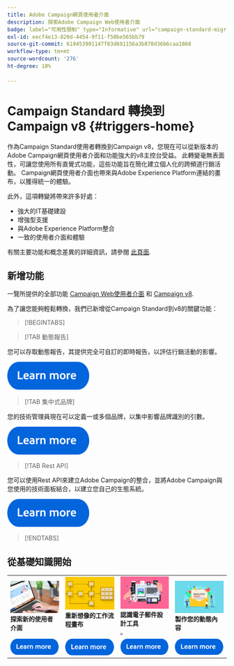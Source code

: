 ```yaml
---
title: Adobe Campaign網頁使用者介面
description: 探索Adobe Campaign Web使用者介面
badge: label="可用性限制" type="Informative" url="campaign-standard-migration-home.md" tooltip="僅限Campaign Standard已移轉的使用者"
exl-id: eecf4e13-820d-4454-9f11-f50be565bb79
source-git-commit: 619453901147f83d691156a3b870d36b6caa1868
workflow-type: tm+mt
source-wordcount: '276'
ht-degree: 10%

---
```


# Campaign Standard 轉換到 Campaign v8 {#triggers-home}

作為Campaign Standard使用者轉換到Campaign v8，您現在可以從新版本的Adobe Campaign網頁使用者介面和功能強大的v8主控台受益。 此轉變毫無表面性，可讓您使用所有直覺式功能，這些功能旨在簡化建立個人化的跨頻道行銷活動。 Campaign網頁使用者介面也帶來與Adobe Experience Platform連結的畫布，以獲得統一的體驗。

此外，這項轉變將帶來許多好處：

* 強大的IT基礎建設
* 增強型支援
* 與Adobe Experience Platform整合
* 一致的使用者介面和體驗

有關主要功能和概念差異的詳細資訊，請參閱 [此頁面](https://experienceleague.adobe.com/en/docs/campaign-web/v8/start/acs-migration).

## 新增功能

一覽所提供的全部功能 [Campaign Web使用者介面](https://experienceleague.adobe.com/zh-hant/docs/campaign-web/v8/campaign-web-home) 和 [Campaign v8](https://experienceleague.adobe.com/zh-hant/docs/campaign/campaign-v8/campaign-home).

為了讓您能夠輕鬆轉換，我們已新增從Campaign Standard到v8的關鍵功能：

>[!BEGINTABS]

>[!TAB 動態報告]

您可以存取動態報告，其提供完全可自訂的即時報告，以評估行銷活動的影響。

[![影像](assets/do-not-localize/learn-more-button.svg)](reporting/get-started-reporting.md)

>[!TAB 集中式品牌]

您的技術管理員現在可以定義一或多個品牌，以集中影響品牌識別的引數。

[![影像](assets/do-not-localize/learn-more-button.svg)](branding/branding-gs.md)

>[!TAB Rest API]

您可以使用Rest API來建立Adobe Campaign的整合，並將Adobe Campaign與您使用的技術面板結合，以建立您自己的生態系統。

[![影像](assets/do-not-localize/learn-more-button.svg)](api/get-started-apis.md)

>[!ENDTABS]

## 從基礎知識開始

<table style="table-layout:fixed">
  <tr style="border: 0;">
    <td>
    <a href="https://experienceleague.adobe.com/en/docs/campaign-web/v8/start/user-interface"><img src="assets/do-not-localize/menu-ui.jpeg"></a>
    <div><strong>探索新的使用者介面</strong><br/></div>
    </td>
    <td>
    <a href="https://experienceleague.adobe.com/en/docs/campaign-web/v8/wf/gs-workflows"><img src="assets/do-not-localize/menu-workflows.jpeg"></a>
    <div><strong>重新想像的工作流程畫布</strong><br/></div><br/>
    </td>
    <td>
    <a href="https://experienceleague.adobe.com/en/docs/campaign-web/v8/msg/email/content/start-design/get-started-email-designer"><img src="assets/do-not-localize/menu-email.png"></a>
    <div><strong>認識電子郵件設計工具</strong><br/>。
    </div></td>
    <td>
    <a href="https://experienceleague.adobe.com/en/docs/campaign-web/v8/msg/dynamic-content/gs-personalization"><img src="assets/do-not-localize/menu-dynamic.png"></a>
    <div><strong>製作您的動態內容</strong><br/> </div>
    </td>
  </tr>
  <tr style="border: 0;">
    <td align="center"><a href="https://experienceleague.adobe.com/en/docs/campaign-web/v8/start/user-interface"><img src="assets/do-not-localize/learn-more-button.svg"></a></td>
    <td align="center"><a href="https://experienceleague.adobe.com/en/docs/campaign-web/v8/wf/gs-workflows"><img src="assets/do-not-localize/learn-more-button.svg"></a></td>
    <td align="center"><a href="https://experienceleague.adobe.com/en/docs/campaign-web/v8/msg/email/content/start-design/get-started-email-designer"><img src="assets/do-not-localize/learn-more-button.svg"></a></td>
    <td align="center"><a href="https://experienceleague.adobe.com/en/docs/campaign-web/v8/msg/dynamic-content/gs-personalization"><img src="assets/do-not-localize/learn-more-button.svg"></a></td>
    </tr>
</table>
